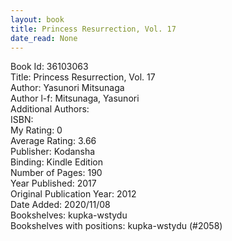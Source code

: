 ```yaml
---
layout: book
title: Princess Resurrection, Vol. 17
date_read: None
---
```


Book Id: 36103063<br />
Title: Princess Resurrection, Vol. 17<br />
Author: Yasunori Mitsunaga<br />
Author l-f: Mitsunaga, Yasunori<br />
Additional Authors: <br />
ISBN: <br />
My Rating: 0<br />
Average Rating: 3.66<br />
Publisher: Kodansha<br />
Binding: Kindle Edition<br />
Number of Pages: 190<br />
Year Published: 2017<br />
Original Publication Year: 2012<br />
Date Added: 2020/11/08<br />
Bookshelves: kupka-wstydu<br />
Bookshelves with positions: kupka-wstydu (#2058)<br />

